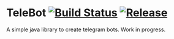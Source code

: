 # TeleBot [![Build Status](https://travis-ci.org/EXH3Y/TeleBot.svg?branch=master)](https://travis-ci.org/EXH3Y/TeleBot) [![Release](https://jitpack.io/v/EXH3Y/TeleBot.svg)](https://jitpack.io/#EXH3Y/TeleBot)
A simple java library to create telegram bots. Work in progress.
